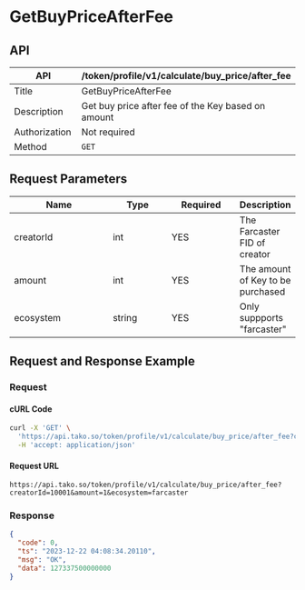 # GetBuyPriceAfterFee

## API

<table><thead><tr><th width="169">API</th><th>/token/profile/v1/calculate/buy_price/after_fee</th></tr></thead><tbody><tr><td>Title</td><td>GetBuyPriceAfterFee</td></tr><tr><td>Description</td><td>Get buy price after fee of the Key based on amount</td></tr><tr><td>Authorization</td><td>Not required</td></tr><tr><td>Method</td><td><code>GET</code></td></tr></tbody></table>

## Request Parameters

<table><thead><tr><th width="178">Name</th><th width="99">Type</th><th width="113">Required</th><th>Description</th></tr></thead><tbody><tr><td>creatorId</td><td>int</td><td>YES</td><td>The Farcaster FID of creator</td></tr><tr><td>amount</td><td>int</td><td>YES</td><td>The amount of Key to be purchased</td></tr><tr><td>ecosystem</td><td>string</td><td>YES</td><td>Only suppports "farcaster"</td></tr></tbody></table>

## Request and Response Example

### Request

#### cURL Code

```bash
curl -X 'GET' \
  'https://api.tako.so/token/profile/v1/calculate/buy_price/after_fee?creatorId=10001&amount=1&ecosystem=farcaster' \
  -H 'accept: application/json'
```

#### Request URL

`https://api.tako.so/token/profile/v1/calculate/buy_price/after_fee?creatorId=10001&amount=1&ecosystem=farcaster`

### Response

```json
{
  "code": 0,
  "ts": "2023-12-22 04:08:34.20110",
  "msg": "OK",
  "data": 127337500000000
}
```
